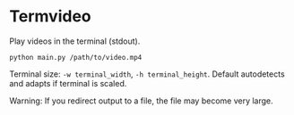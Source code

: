 # Termvideo

Play videos in the terminal (stdout).

`python main.py /path/to/video.mp4`

Terminal size: `-w terminal_width`, `-h terminal_height`.
Default autodetects and adapts if terminal is scaled.

Warning: If you redirect output to a file, the file may become
very large.
